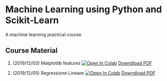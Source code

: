 # Machine Learning using Python and Scikit-Learn
A machine learning practical course

## Course Material

1. (2019/12/03) Matplotlib features [![Open In Colab](https://colab.research.google.com/assets/colab-badge.svg)](https://colab.research.google.com/github/visiont3lab/machine_learning/blob/master/01-Matplotlib/01_Matplotlib.ipynb) [Downdload PDF](https://visiont3lab.github.io/machine_learning/01-Matplotlib/01_Matplotlib.pdf)

2. (2019/12/05) Regressione Lineare [![Open In Colab](https://colab.research.google.com/assets/colab-badge.svg)](https://colab.research.google.com/github/visiont3lab/machine_learning/blob/master/02-Regressione/02_RegressioneLineare.ipynb)
[Downdload PDF](https://visiont3lab.github.io/machine_learning/02-Regressione/02_RegressioneLineare.pdf)

